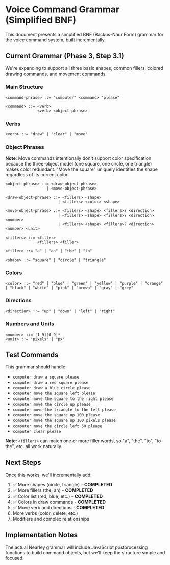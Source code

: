 # Voice Command Grammar (Simplified BNF)

This document presents a simplified BNF (Backus-Naur Form) grammar for the voice command system, built incrementally.

## Current Grammar (Phase 3, Step 3.1)

We're expanding to support all three basic shapes, common fillers, colored drawing commands, and movement commands.

### Main Structure
```bnf
<command-phrase> ::= "computer" <command> "please"

<command> ::= <verb>
            | <verb> <object-phrase>
```

### Verbs
```bnf
<verb> ::= "draw" | "clear" | "move"
```

### Object Phrases

**Note**: Move commands intentionally don't support color specification because the three-object model (one square, one circle, one triangle) makes color redundant. "Move the square" uniquely identifies the shape regardless of its current color.

```bnf
<object-phrase> ::= <draw-object-phrase>
                  | <move-object-phrase>

<draw-object-phrase> ::= <fillers> <shape>
                       | <fillers> <color> <shape>

<move-object-phrase> ::= <fillers> <shape> <fillers>? <direction>
                       | <fillers> <shape> <fillers>? <direction> <number>
                       | <fillers> <shape> <fillers>? <direction> <number> <unit>

<fillers> ::= <filler>
            | <fillers> <filler>

<filler> ::= "a" | "an" | "the" | "to"

<shape> ::= "square" | "circle" | "triangle"
```

### Colors
```bnf
<color> ::= "red" | "blue" | "green" | "yellow" | "purple" | "orange" | "black" | "white" | "pink" | "brown" | "gray" | "grey"
```

### Directions
```bnf
<direction> ::= "up" | "down" | "left" | "right"
```

### Numbers and Units
```bnf
<number> ::= [1-9][0-9]*
<unit> ::= "pixels" | "px"
```

## Test Commands

This grammar should handle:
- `computer draw a square please`
- `computer draw a red square please`
- `computer draw a blue circle please`
- `computer move the square left please`
- `computer move the square to the right please`
- `computer move the circle up please`
- `computer move the triangle to the left please`
- `computer move the square up 100 please`
- `computer move the square up 100 pixels please`
- `computer move the circle left 50 please`
- `computer clear please`

**Note**: `<fillers>` can match one or more filler words, so "a", "the", "to", "to the", etc. all work naturally.

## Next Steps

Once this works, we'll incrementally add:
1. ✅ More shapes (circle, triangle) - **COMPLETED**
2. ✅ More fillers (the, an) - **COMPLETED**
3. ✅ Color list (red, blue, etc.) - **COMPLETED**
4. ✅ Colors in draw commands - **COMPLETED**
5. ✅ Move verb and directions - **COMPLETED**
6. More verbs (color, delete, etc.)
7. Modifiers and complex relationships

## Implementation Notes

The actual Nearley grammar will include JavaScript postprocessing functions to build command objects, but we'll keep the structure simple and focused.